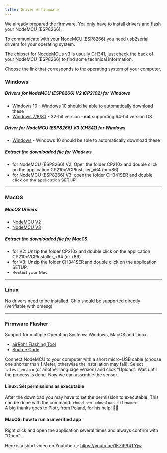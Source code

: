 ```yaml
---
title: Driver & firmware
---
```


We already prepared the firmware. You only have to install drivers and flash your NodeMCU (ESP8266). 

To communicate with your NodeMCU (ESP8266) you need usb2serial drivers for your operating system. 

The chipset for NocdeMCUs v3 is usually CH341, just check the back of your NodeMCU (ESP8266) to find some technical information. 

Choose the link that corresponds to the operating system of your computer.

### Windows

##### Drivers for NodeMCU (ESP8266) V2 (CP2102) for Windows
* [Windows 10](https://www.silabs.com/documents/public/software/CP210x_Universal_Windows_Driver.zip) - Windows 10 should be able to automatically download these
* [Windows 7/8/8.1](https://www.silabs.com/documents/public/software/CP210x_Windows_Drivers.zip) - 32-bit version - **not** supporting 64-bit version OS

##### Driver for NodeMCU (ESP8266) V3 (CH341) for Windows
* [Windows](http://www.wch.cn/downloads/file/5.html) - Windows 10 should be able to automatically download these

##### Extract the downloaded file for Windows
* for NodeMCU (ESP8266) V2: Open the folder CP210x and double click on the application CP210xVCPInstaller_x64 (or x86)
* for NodeMCU (ESP8266) V3: open the folder CH341SER and double click on the application SETUP.

---

### MacOS

##### MacOS Drivers
* [NodeMCU V2](https://www.silabs.com/documents/public/software/Mac_OSX_VCP_Driver.zip)
* [NodeMCU V3](http://www.wch.cn/downloads/file/178.html) 

#####  Extract the downloaded file for MacOS.
* for V2: Unzip the folder CP210x and double click on the application CP210xVCPInstaller_x64 (or x86)
* for V3: Unzip the folder CH341SER and double click on the application SETUP.
* Restart your Mac

---

### Linux
No drivers need to be installed. Chip should be supported directly (verifiable with dmesg)

---
### Firmware Flasher 
Support for multiple Operating Systems: Windows, MacOS and Linux.

* [airRohr Flashing Tool](http://firmware.sensor.community/airrohr/flashing-tool/)
* [Source Code](https://github.com/opendata-stuttgart/airrohr-firmware-flasher)

Connect NodeMCU to your computer with a short micro-USB cable (choose one shorter than 1 Meter, otherwise the installation may fail). Select `latest_en.bin` (or another language version) and click “Upload”.
Wait until the process is done. Now we can assemble the sensor.

#### Linux: Set permissions as executable
After the download you may have to set the permission to executable. This can be done with the command: `chmod o+x <download filename>` 
<br>
A big thanks goes to [Piotr, from Poland](https://dropbox.inf.re/), for his help! 🙋‍♂️ 

#### MacOS: how to run a unverified app
Right click and open the application several times and always confirm with "Open".

Here is a short video on Youtube 👉 https://youtu.be/1KZiP94TYjw




